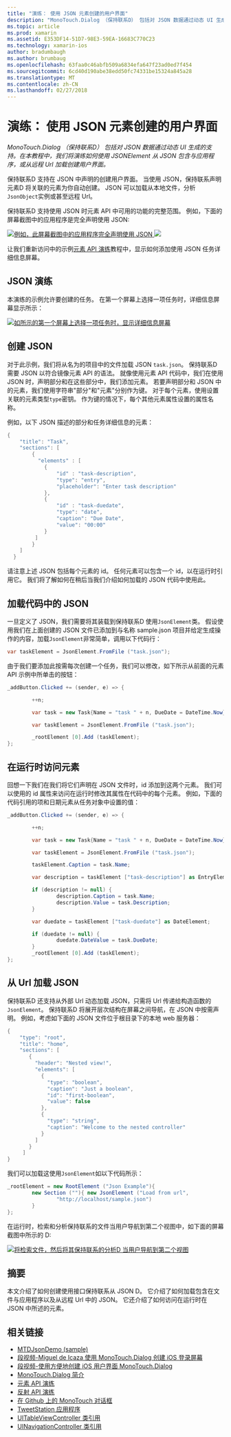 ```yaml
---
title: "演练： 使用 JSON 元素创建的用户界面"
description: "MonoTouch.Dialog （保持联系D） 包括对 JSON 数据通过动态 UI 生成的支持。 在本教程中，我们将演练如何使用 JSONElement 从 JSON 包含与应用程序，或从远程 Url 加载创建用户界面。"
ms.topic: article
ms.prod: xamarin
ms.assetid: E353DF14-51D7-98E3-59EA-16683C770C23
ms.technology: xamarin-ios
author: bradumbaugh
ms.author: brumbaug
ms.openlocfilehash: 63faa0c46abfb509a6834efa647f23ad0ed7f454
ms.sourcegitcommit: 6cd40d190abe38edd50fc74331be15324a845a28
ms.translationtype: MT
ms.contentlocale: zh-CN
ms.lasthandoff: 02/27/2018
---
```

# <a name="walkthrough-using-a-json-element-to-create-a-user-interface"></a>演练： 使用 JSON 元素创建的用户界面

_MonoTouch.Dialog （保持联系D） 包括对 JSON 数据通过动态 UI 生成的支持。在本教程中，我们将演练如何使用 JSONElement 从 JSON 包含与应用程序，或从远程 Url 加载创建用户界面。_


保持联系D 支持在 JSON 中声明的创建用户界面。 当使用 JSON，保持联系声明元素D 将关联的元素为你自动创建。 JSON 可以加载从本地文件，分析`JsonObject`实例或甚至远程 Url。

保持联系D 支持使用 JSON 时元素 API 中可用的功能的完整范围。 例如，下面的屏幕截图中的应用程序是完全声明使用 JSON:

[ ![](json-element-walkthrough-images/01-load-from-file.png "例如，此屏幕截图中的应用程序完全声明使用 JSON") ](json-element-walkthrough-images/01-load-from-file.png) [ ![ ](json-element-walkthrough-images/02-load-from-file-details.png "例如，此屏幕截图中的应用程序完全使用声明JSON")](json-element-walkthrough-images/02-load-from-file-details.png)

让我们重新访问中的示例[元素 API 演练](~/ios/user-interface/monotouch.dialog/elements-api-walkthrough.md)教程中，显示如何添加使用 JSON 任务详细信息屏幕。

## <a name="json-walkthrough"></a>JSON 演练

本演练的示例允许要创建的任务。 在第一个屏幕上选择一项任务时，详细信息屏幕显示所示：

 [ ![](json-element-walkthrough-images/03-task-list.png "如所示的第一个屏幕上选择一项任务时，显示详细信息屏幕")](json-element-walkthrough-images/03-task-list.png)

## <a name="creating-the-json"></a>创建 JSON

对于此示例，我们将从名为的项目中的文件加载 JSON `task.json`。 保持联系D 需要 JSON 以符合镜像元素 API 的语法。 就像使用元素 API 代码中，我们在使用 JSON 时，声明部分和在这些部分中，我们添加元素。 若要声明部分和 JSON 中的元素，我们使用字符串"部分"和"元素"分别作为键。 对于每个元素，使用设置关联的元素类型`type`密钥。 作为键的情况下，每个其他元素属性设置的属性名称。

例如，以下 JSON 描述的部分和任务详细信息的元素：

```csharp
{
    "title": "Task",
    "sections": [
        {
          "elements" : [
            {
                "id" : "task-description",
                "type": "entry",
                "placeholder": "Enter task description"
            },
            {
                "id" : "task-duedate",
                "type": "date",
                "caption": "Due Date",
                "value": "00:00"
            }
         ]
        }
    ]
  }
```

请注意上述 JSON 包括每个元素的 id。 任何元素可以包含一个 id，以在运行时引用它。 我们将了解如何在稍后当我们介绍如何加载的 JSON 代码中使用此。

 <a name="Loading_the_JSON_in_Code" />


## <a name="loading-the-json-in-code"></a>加载代码中的 JSON

一旦定义了 JSON，我们需要将其装载到保持联系D 使用`JsonElement`类。 假设使用我们在上面创建的 JSON 文件已添加到与名称 sample.json 项目并给定生成操作的内容，加载`JsonElement`非常简单，调用以下代码行：

```csharp
var taskElement = JsonElement.FromFile ("task.json");
```

由于我们要添加此按需每次创建一个任务，我们可以修改，如下所示从前面的元素 API 示例中所单击的按钮：

```csharp
_addButton.Clicked += (sender, e) => {

        ++n;

        var task = new Task{Name = "task " + n, DueDate = DateTime.Now};

        var taskElement = JsonElement.FromFile ("task.json");

        _rootElement [0].Add (taskElement);
};
```

 <a name="Accessing_Elements_at_Runtime" />


## <a name="accessing-elements-at-runtime"></a>在运行时访问元素

回想一下我们在我们将它们声明在 JSON 文件时，id 添加到这两个元素。 我们可以使用的 id 属性来访问在运行时修改其属性在代码中的每个元素。 例如，下面的代码引用的项和日期元素从任务对象中设置的值：

```csharp
_addButton.Clicked += (sender, e) => {

        ++n;

        var task = new Task{Name = "task " + n, DueDate = DateTime.Now};

        var taskElement = JsonElement.FromFile ("task.json");

        taskElement.Caption = task.Name;

        var description = taskElement ["task-description"] as EntryElement;

        if (description != null) {
                description.Caption = task.Name;
                description.Value = task.Description;       
        }

        var duedate = taskElement ["task-duedate"] as DateElement;

        if (duedate != null) {                
                duedate.DateValue = task.DueDate;
        }
        _rootElement [0].Add (taskElement);
};
```

 <a name="Loading_JSON_from_a_Url" />


## <a name="loading-json-from-a-url"></a>从 Url 加载 JSON

保持联系D 还支持从外部 Url 动态加载 JSON，只需将 Url 传递给构造函数的`JsonElement`。 保持联系D 将展开层次结构在屏幕之间导航，在 JSON 中按需声明。 例如，考虑如下面的 JSON 文件位于根目录下的本地 web 服务器：

```csharp
{
    "type": "root",
    "title": "home",
    "sections": [
       {
         "header": "Nested view!",
         "elements": [
           {
             "type": "boolean",
             "caption": "Just a boolean",
             "id": "first-boolean",
             "value": false
           },
           {
             "type": "string",
             "caption": "Welcome to the nested controller"
           }
         ]
       }
     ]
}
```

我们可以加载这使用`JsonElement`如以下代码所示：

```csharp
_rootElement = new RootElement ("Json Example"){
        new Section (""){ new JsonElement ("Load from url",
                "http://localhost/sample.json")
        }
};
```

在运行时，检索和分析保持联系的文件当用户导航到第二个视图中，如下面的屏幕截图中所示的 D:

 [ ![](json-element-walkthrough-images/04-json-web-example.png "将检索文件，然后将其保持联系的分析D 当用户导航到第二个视图")](json-element-walkthrough-images/04-json-web-example.png)

 <a name="Summary" />


## <a name="summary"></a>摘要

本文介绍了如何创建使用接口保持联系从 JSON D。 它介绍了如何加载包含在文件与应用程序以及从远程 Url 中的 JSON。 它还介绍了如何访问在运行时在 JSON 中所述的元素。


## <a name="related-links"></a>相关链接

- [MTDJsonDemo (sample)](https://developer.xamarin.com/samples/MTDJsonDemo/)
- [段视频-Miguel de Icaza 使用 MonoTouch.Dialog 创建 iOS 登录屏幕](http://youtu.be/3butqB1EG0c)
- [段视频-使用方便地创建 iOS 用户界面 MonoTouch.Dialog](http://youtu.be/j7OC5r8ZkYg)
- [MonoTouch.Dialog 简介](~/ios/user-interface/monotouch.dialog/index.md)
- [元素 API 演练](~/ios/user-interface/monotouch.dialog/elements-api-walkthrough.md)
- [反射 API 演练](~/ios/user-interface/monotouch.dialog/reflection-api-walkthrough.md)
- [在 Github 上的 MonoTouch 对话框](https://github.com/migueldeicaza/MonoTouch.Dialog)
- [TweetStation 应用程序](https://github.com/migueldeicaza/TweetStation)
- [UITableViewController 类引用](http://developer.apple.com/library/ios/#DOCUMENTATION/UIKit/Reference/UITableViewController_Class/Reference/Reference.html)
- [UINavigationController 类引用](http://developer.apple.com/library/ios/#documentation/UIKit/Reference/UINavigationController_Class/Reference/Reference.html)

